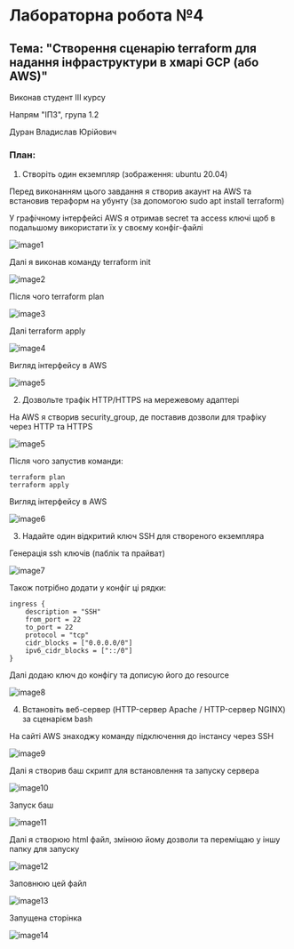 # Лабораторна робота №4

## Тема: "Створення сценарію terraform для надання інфраструктури в хмарі GCP (або AWS)"

Виконав студент ІІІ курсу

Напрям "ІПЗ", група 1.2

Дуран Владислав Юрійович

### План:
1. Створіть один екземпляр (зображення: ubuntu 20.04)

Перед виконанням цього завдання я створив акаунт на AWS та встановив тераформ на убунту (за допомогою sudo apt install terraform)

У графічному інтерфейсі AWS я отримав secret та access ключі щоб в подальшому використати їх у своєму конфіг-файлі


![image1](/assets/terraform_config.png)

Далі я виконав команду terraform init

![image2](/assets/terraform_init.png)

Після чого terraform plan

![image3](assets/terraform_plan.png)

Далі terraform apply

![image4](assets/terraform_apply.png)

Вигляд інтерфейсу в AWS

![image5](assets/terraform_instance.png)

2. Дозвольте трафік HTTP/HTTPS на мережевому адаптері

На AWS я створив security_group, де поставив дозволи для трафіку через HTTP та HTTPS

![image5](assets/security_group_terraform.png)

Після чого запустив команди:

```
terraform plan
terraform apply
```

Вигляд інтерфейсу в AWS

![image6](assets/security_group_add.png)

3. Надайте один відкритий ключ SSH для створеного екземпляра

Генерація ssh ключів (паблік та прайват)

![image7](assets/ssh_key.png)

Також потрібно додати у конфіг ці рядки:

```
ingress {
    description = "SSH"
    from_port = 22
    to_port = 22
    protocol = "tcp"
    cidr_blocks = ["0.0.0.0/0"]
    ipv6_cidr_blocks = ["::/0"]
}
```

Далі додаю ключ до конфігу та дописую його до resource 

![image8](assets/shh_key_add.png)


4. Встановіть веб-сервер (HTTP-сервер Apache / HTTP-сервер NGINX) за сценарієм bash

На сайті AWS знаходжу команду підключення до інстансу через SSH

![image9](assets/move_to_aws.png)

Далі я створив баш скрипт для встановлення та запуску сервера

![image10](assets/bash_scenario.png)

Запуск баш

![image11](assets/setup_apache.png)

Далі я створюю html файл, змінюю йому дозволи та переміщаю у іншу папку для запуску

![image12](assets/creating%20_file.png)

Заповнюю цей файл

![image13](assets/filled_file_index.png)

Запущена сторінка

![image14](assets/completed_page.png)